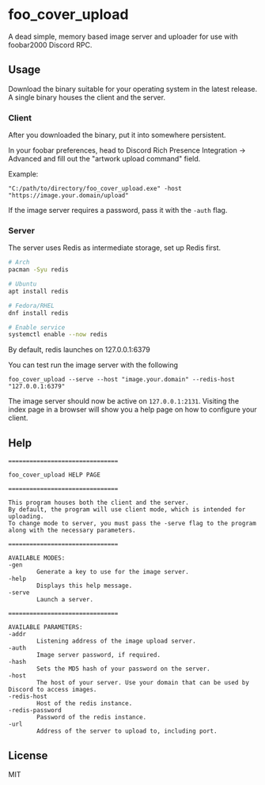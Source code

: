 # foo_cover_upload
A dead simple, memory based image server and uploader for use with foobar2000 Discord RPC.

## Usage
Download the binary suitable for your operating system in the latest release. A single binary houses the client and the server.
### Client
After you downloaded the binary, put it into somewhere persistent.

In your foobar preferences, head to Discord Rich Presence Integration -> Advanced and fill out the "artwork upload command" field.

Example:

```
"C:/path/to/directory/foo_cover_upload.exe" -host "https://image.your.domain/upload"
```

If the image server requires a password, pass it with the `-auth` flag.

### Server
The server uses Redis as intermediate storage, set up Redis first.

```bash
# Arch
pacman -Syu redis

# Ubuntu
apt install redis

# Fedora/RHEL
dnf install redis

# Enable service
systemctl enable --now redis
```
By default, redis launches on 127.0.0.1:6379

You can test run the image server with the following
```
foo_cover_upload --serve --host "image.your.domain" --redis-host "127.0.0.1:6379"
```
The image server should now be active on `127.0.0.1:2131`. Visiting the index page in a browser will show you a help page on how to configure your client.

## Help
```
===============================

foo_cover_upload HELP PAGE

===============================

This program houses both the client and the server.
By default, the program will use client mode, which is intended for uploading.
To change mode to server, you must pass the -serve flag to the program along with the necessary parameters.

===============================

AVAILABLE MODES:
-gen
        Generate a key to use for the image server.
-help
        Displays this help message.
-serve
        Launch a server.

===============================

AVAILABLE PARAMETERS:
-addr
        Listening address of the image upload server.
-auth
        Image server password, if required.
-hash
        Sets the MD5 hash of your password on the server.
-host
        The host of your server. Use your domain that can be used by Discord to access images.
-redis-host
        Host of the redis instance.
-redis-password
        Password of the redis instance.
-url
        Address of the server to upload to, including port.
```
## License
MIT